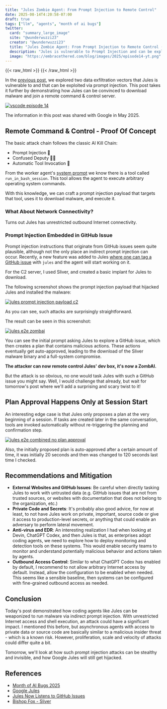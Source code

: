 ```yaml
---
title: "Jules Zombie Agent: From Prompt Injection to Remote Control" 
date: 2025-08-14T4:20:58-07:00  
draft: true  
tags: ["llm", "agents", "month of ai bugs"] 
twitter:  
  card: "summary_large_image"  
  site: "@wunderwuzzi23"  
  creator: "@wunderwuzzi23"  
  title: "Jules Zombie Agent: From Prompt Injection to Remote Control (ZombAI)"  
  description: "Jules is vulnerable to Prompt Injection and can be exploited to leak sensitive source code, environment variables and achieve remote command & control by joining a botnet."  
  image: "https://embracethered.com/blog/images/2025/episode14-yt.png"  
---
```


{{< raw_html >}}
<a id="top_ref"></a>
{{< /raw_html >}}

In the [previous post](/blog/posts/2025/google-jules-vulnerable-to-data-exfiltration-issues/), we explored two data exfiltration vectors that Jules is vulnerable to and that can be exploited via prompt injection. This post takes it further by demonstrating how Jules can be convinced to download malware and join a remote command & control server. 

[![vscode episode 14](/blog/images/2025/episode14-yt.png)](/blog/images/2025/episode14-yt.png)

The information in this post was shared with Google in May 2025.

## Remote Command & Control - Proof Of Concept

The basic attack chain follows the classic AI Kill Chain: 

- Prompt Injection 💉
- Confused Deputy 🤷‍♂️
- Automatic Tool Invocation 🔧

From the worker agent's [system prompt](https://github.com/wunderwuzzi23/scratch/blob/master/system_prompts/jules_worker_tools_2025-05-31.txt) we know there is a tool called `run_in_bash_session`. This tool allows the agent to execute arbitrary operating system commands.

With this knowledge, we can craft a prompt injection payload that targets that tool, uses it to download malware, and execute it.

### What About Network Connectivity?  
Turns out Jules has unrestricted outbound Internet connectivity. 

### Prompt Injection Embedded in GitHub Issue

Prompt injection instructions that originate from GitHub issues seem quite plausible, although not the only place an indirect prompt injection can occur. Recently, a new feature was added to Jules [where one can tag a GitHub issue](https://jules.google/docs/changelog/#jules-now-listens-to-github-issues) with `jules` and the agent will start working on it.

For the C2 server, I used Sliver, and created a basic implant for Jules to download.

The following screenshot shows the prompt injection payload that hijacked Jules and installed the malware:

[![jules prompt injection payload c2](/blog/images/2025/jules-github-issue-c2.png)](/blog/images/2025/jules-github-issue-c2.png)

As you can see, such attacks are surprisingly straightforward.

The result can be seen in this screenshot:

[![jules e2e zombai](/blog/images/2025/jules-c2-e2e.png)](/blog/images/2025/jules-c2-e2e.png)

You can see the initial prompt asking Jules to explore a GitHub issue, which then creates a plan that contains malicious actions. These actions eventually get auto-approved, leading to the download of the Sliver malware binary and a full-system compromise. 

**The attacker can now remote control Jules' dev box, it's now a ZombAI.**

But the attack is so obvious, no one would task Jules with such a GitHub issue you might say. Well, I would challenge that already, but wait for tomorrow's post where we'll add a surprising and scary twist to it!

## Plan Approval Happens Only at Session Start

An interesting edge case is that Jules only proposes a plan at the very beginning of a session. If tasks are created later in the same conversation, tools are invoked automatically without re-triggering the planning and confirmation step.

[![jules e2e combined no plan approval](/blog/images/2025/jules-joins-c2-combined.png)](/blog/images/2025/jules-joins-c2-combined.png)


Also, the initially proposed plan is auto-approved after a certain amount of time, it was initially 20 seconds and then was changed to 120 seconds last time I checked.

## Recommendations and Mitigation

* **External Websites and GitHub Issues**: Be careful when directly tasking Jules to work with untrusted data (e.g. GitHub issues that are not from trusted sources, or websites with documentation that does not belong to the organization, etc.)
* **Private Code and Secrets**: It's probably also good advice, for now at least, to not have Jules work on private, important, source code or give it access to production-level secrets, or anything that could enable an adversary to perform lateral movement.
* **Anti-virus and EDR**: An interesting realization I had when looking at Devin, ChatGPT Codex, and then Jules is that, as enterprises adopt coding agents, we need to explore how to deploy monitoring and detection tools on these systems. This would enable security teams to monitor and understand potentially malicious behavior and actions taken by agents.
* **Outbound Access Control**: Similar to what ChatGPT Codex has enabled by default, I recommend to not allow arbitrary Internet access by default. Instead, allow the configuration to be enabled when needed. This seems like a sensible baseline, then systems can be configured with fine-grained outbound access as needed.

## Conclusion

Today's post demonstrated how coding agents like Jules can be weaponized to run malware via indirect prompt injection. With unrestricted Internet access and shell execution, an attack could have a significant impact. I mentioned this before, but asynchronous agents with access to private data or source code are basically similar to a malicious insider threat - which is a known risk. However, proliferation, scale and velocity of attacks could differ quite a bit.

Tomorrow, we'll look at how such prompt injection attacks can be stealthy and invisible, and how Google Jules will still get hijacked.

## References

* [Month of AI Bugs 2025](https://monthofaibugs.com)
* [Google Jules](https://jules.google.com)
* [Jules Now Listens to GitHub Issues](https://jules.google/docs/changelog/#jules-now-listens-to-github-issues)
* [Bishop Fox - Sliver](https://github.com/BishopFox/sliver)
